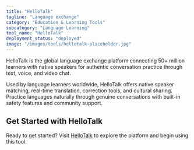 ```yaml
---
title: "HelloTalk"
tagline: "Language exchange"
category: "Education & Learning Tools"
subcategory: "Language Learning"
tool_name: "HelloTalk"
deployment_status: "deployed"
image: "/images/tools/hellotalk-placeholder.jpg"
---
```

HelloTalk is the global language exchange platform connecting 50+ million learners with native speakers for authentic conversation practice through text, voice, and video chat.

Used by language learners worldwide, HelloTalk offers native speaker matching, real-time translation, correction tools, and cultural sharing. Practice languages naturally through genuine conversations with built-in safety features and community support.
## Get Started with HelloTalk

Ready to get started? Visit [HelloTalk](https://hellotalk.com) to explore the platform and begin using this tool.
